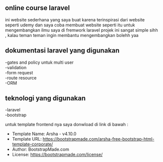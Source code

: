 
## online course laravel
ini website sederhana yang saya buat karena terinspirasi dari website seperti udemy dan saya coba membuat website seperti itu untuk mengembangkan ilmu saya di fremwork laravel projek ini sangat simple sihh , kalau teman teman ingin membantu mengembangkan bolehh yaa 

## dokumentasi laravel yang digunakan
-gates and policy untuk multi user 
<br>
-validation
<br>
-form request
<br>
-route resource 
<br>
-ORM
<br>

## teknologi yang digunakan 
-laravel 
<br>
-bootstrap
<br>



untuk template frontend nya saya donwload di link di bawah :
* Template Name: Arsha - v4.10.0
* Template URL: https://bootstrapmade.com/arsha-free-bootstrap-html-template-corporate/
* Author: BootstrapMade.com
* License: https://bootstrapmade.com/license/


